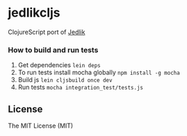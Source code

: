 # jedlikcljs

ClojureScript port of [Jedlik](https://github.com/B2MSolutions/jedlik)

### How to build and run tests
1. Get dependencies ``lein deps``
2. To run tests install mocha globally ``npm install -g mocha``
3. Build js ``lein cljsbuild once dev``
4. Run tests ``mocha integration_test/tests.js``

## License
The MIT License (MIT)
